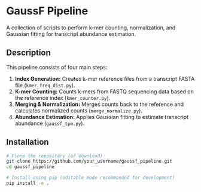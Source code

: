 # GaussF Pipeline

A collection of scripts to perform k-mer counting, normalization, and Gaussian fitting for transcript abundance estimation.

## Description

This pipeline consists of four main steps:
1.  **Index Generation:** Creates k-mer reference files from a transcript FASTA file (`kmer_freq_dist.py`).
2.  **K-mer Counting:** Counts k-mers from FASTQ sequencing data based on the reference index (`kmer_counter.py`).
3.  **Merging & Normalization:** Merges counts back to the reference and calculates normalized counts (`merge_normalize.py`).
4.  **Abundance Estimation:** Applies Gaussian fitting to estimate transcript abundance (`gaussf_tpm.py`).

## Installation

```bash
# Clone the repository (or download)
git clone https://github.com/your_username/gaussf_pipeline.git
cd gaussf_pipeline

# Install using pip (editable mode recommended for development)
pip install -e .

